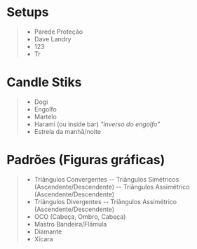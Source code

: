 # Setups
>- Parede Proteção
>- Dave Landry
>- 123
>- Tr

# Candle Stiks
>- Dogi 
>- Engolfo
>- Martelo
>- Harami (ou inside bar) _"inverso do engolfo"_
>- Estrela da manhã/noite

# Padrões (Figuras gráficas)
>- Triângulos Convergentes
>-- Triângulos Simétricos (Ascendente/Descendente)
>-- Triângulos Assimétrico (Ascendente/Descendente)
>- Triângulos Divergentes
>-- Triângulos Assimétrico (Ascendente/Descendente)
>- OCO (Cabeça, Ombro, Cabeça)
>- Mastro Bandeira/Flâmula
>- Diamante
>- Xícara
<!--stackedit_data:
eyJoaXN0b3J5IjpbLTE0NDY2MjAxMzEsLTExMTcwNTg3NDgsMT
A4NDQ4OTMzNV19
-->